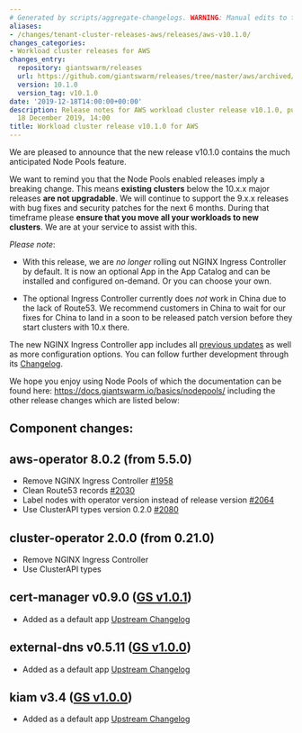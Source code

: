 ```yaml
---
# Generated by scripts/aggregate-changelogs. WARNING: Manual edits to this files will be overwritten.
aliases:
- /changes/tenant-cluster-releases-aws/releases/aws-v10.1.0/
changes_categories:
- Workload cluster releases for AWS
changes_entry:
  repository: giantswarm/releases
  url: https://github.com/giantswarm/releases/tree/master/aws/archived/v10.1.0
  version: 10.1.0
  version_tag: v10.1.0
date: '2019-12-18T14:00:00+00:00'
description: Release notes for AWS workload cluster release v10.1.0, published on
  18 December 2019, 14:00
title: Workload cluster release v10.1.0 for AWS
---
```


We are pleased to announce that the new release v10.1.0 contains the much anticipated Node Pools feature.

We want to remind you that the Node Pools enabled releases imply a breaking change. This means **existing clusters** below the 10.x.x major releases **are not upgradable**.
We will continue to support the 9.x.x releases with bug fixes and security patches for the next 6 months. During that timeframe please **ensure that you move all your workloads to new clusters**. We are at your service to assist with this.

*Please note*:

- With this release, we are _no longer_ rolling out NGINX Ingress Controller by default. It is now an optional App in the App Catalog and can be installed and configured on-demand. Or you can choose your own.

- The optional Ingress Controller currently does _not_ work in China due to the lack of Route53. We recommend customers in China to wait for our fixes for China to land in a soon to be released patch version before they start clusters with 10.x there.

The new NGINX Ingress Controller app includes all [previous updates](https://github.com/giantswarm/kubernetes-nginx-ingress-controller/blob/master/CHANGELOG.md)
as well as more configuration options. You can follow further development
through its [Changelog](https://github.com/giantswarm/nginx-ingress-controller-app/blob/master/CHANGELOG.md).

We hope you enjoy using Node Pools of which the documentation can be found here: https://docs.giantswarm.io/basics/nodepools/ including the other release changes which are listed below:

## Component changes:

## aws-operator 8.0.2 (from 5.5.0)

- Remove NGINX Ingress Controller [#1958](https://github.com/giantswarm/aws-operator/pull/1958)
- Clean Route53 records [#2030](https://github.com/giantswarm/aws-operator/pull/2030)
- Label nodes with operator version instead of release version [#2064](https://github.com/giantswarm/aws-operator/pull/2064)
- Use ClusterAPI types version 0.2.0 [#2080](https://github.com/giantswarm/aws-operator/pull/2080)

## cluster-operator 2.0.0 (from 0.21.0)

- Remove NGINX Ingress Controller
- Use ClusterAPI types

## cert-manager v0.9.0 ([GS v1.0.1](https://github.com/giantswarm/cert-manager-app/blob/master/CHANGELOG.md#v101))
- Added as a default app [Upstream Changelog](https://github.com/jetstack/cert-manager/releases/tag/v0.9.0)

## external-dns v0.5.11 ([GS v1.0.0](https://github.com/giantswarm/external-dns-app/blob/master/CHANGELOG.md#v100))
- Added as a default app [Upstream Changelog](https://github.com/kubernetes-sigs/external-dns/releases/tag/v0.5.11)

## kiam v3.4 ([GS v1.0.0](https://github.com/giantswarm/kiam-app/blob/master/CHANGELOG.md#v100))
- Added as a default app [Upstream Changelog](https://github.com/uswitch/kiam/releases/tag/v3.4)
